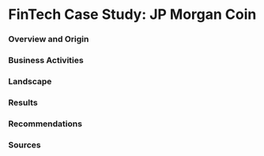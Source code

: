 # FinTech Case Study: JP Morgan Coin

### Overview and Origin

### Business Activities

### Landscape

### Results

### Recommendations

### Sources




